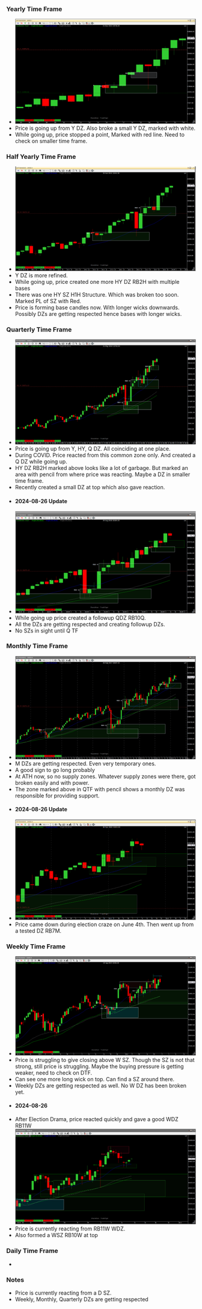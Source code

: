 ### Yearly Time Frame
- ![](_attachments/Pasted%20image%2020240527181755.png)
- Price is going up from Y DZ. Also broke a small Y DZ, marked with white.
- While going up, price stopped a point, Marked with red line. Need to check on smaller time frame.
### Half Yearly Time Frame
- ![](_attachments/Pasted%20image%2020240527192822.png)
- Y DZ is more refined.
- While going up, price created one more HY DZ RB2H with multiple bases
- There was one HY SZ H1H Structure. Which was broken too soon. Marked PL of SZ with Red.
- Price is forming base candles now. With longer wicks downwards. Possibly DZs are getting respected hence bases with longer wicks.
### Quarterly Time Frame
- ![](_attachments/Pasted%20image%2020240527200041.png)
- Price is going up from Y, HY, Q DZ. All coinciding at one place.
- During COVID. Price reacted from this common zone only. And created a Q DZ while going up.
- HY DZ RB2H marked above looks like a lot of garbage. But marked an area with pencil from where price was reacting. Maybe a DZ in smaller time frame.
- Recently created a small DZ at top which also gave reaction.
- #### 2024-08-26 Update
- ![](_attachments/Pasted%20image%2020240826212422.png)
- While going up price created a followup QDZ RB10Q.
- All the DZs are getting respected and creating followup DZs.
- No SZs in sight until Q TF
### Monthly Time Frame
- ![](_attachments/Pasted%20image%2020240529212629.png)
- M DZs are getting respected. Even very temporary ones.
- A good sign to go long probably
- At ATH now, so no supply zones. Whatever supply zones were there, got broken easily and with power.
- The zone marked above in QTF with pencil shows a monthly DZ was responsible for providing support.
- #### 2024-08-26 Update
- ![](_attachments/Pasted%20image%2020240826214126.png)
- Price came down during election craze on June 4th. Then went up from a tested DZ RB7M.
### Weekly Time Frame
- ![](_attachments/Pasted%20image%2020240529222323.png)
- Price is struggling to give closing above W SZ. Though the SZ is not that strong, still price is struggling. Maybe the buying pressure is getting weaker, need to check on DTF.
- Can see one more long wick on top. Can find a SZ around there.
- Weekly DZs are getting respected as well. No W DZ has been broken yet.
- #### 2024-08-26
- After Election Drama, price reacted quickly and gave a good WDZ RB11W
   ![](_attachments/Pasted%20image%2020240826215101.png)
- Price is currently reacting from RB11W WDZ.
- Also formed a WSZ RB10W at top
### Daily Time Frame
- 

### Notes
- Price is currently reacting from a D SZ.
- Weekly, Monthly, Quarterly DZs are getting respected